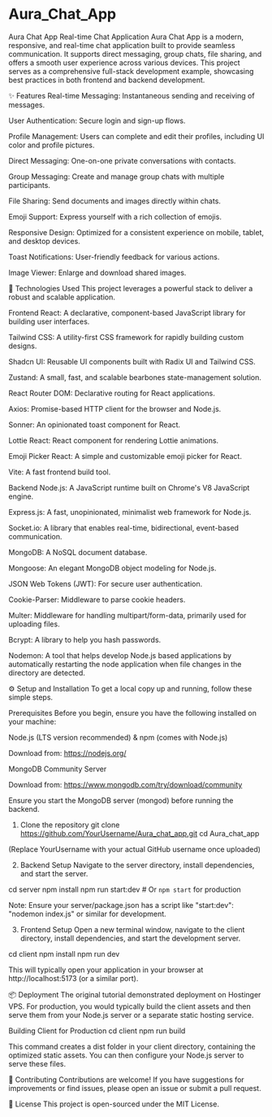 # Aura_Chat_App
Aura Chat App
Real-time Chat Application
Aura Chat App is a modern, responsive, and real-time chat application built to provide seamless communication. It supports direct messaging, group chats, file sharing, and offers a smooth user experience across various devices. This project serves as a comprehensive full-stack development example, showcasing best practices in both frontend and backend development.

✨ Features
Real-time Messaging: Instantaneous sending and receiving of messages.

User Authentication: Secure login and sign-up flows.

Profile Management: Users can complete and edit their profiles, including UI color and profile pictures.

Direct Messaging: One-on-one private conversations with contacts.

Group Messaging: Create and manage group chats with multiple participants.

File Sharing: Send documents and images directly within chats.

Emoji Support: Express yourself with a rich collection of emojis.

Responsive Design: Optimized for a consistent experience on mobile, tablet, and desktop devices.

Toast Notifications: User-friendly feedback for various actions.

Image Viewer: Enlarge and download shared images.

🚀 Technologies Used
This project leverages a powerful stack to deliver a robust and scalable application.

Frontend
React: A declarative, component-based JavaScript library for building user interfaces.

Tailwind CSS: A utility-first CSS framework for rapidly building custom designs.

Shadcn UI: Reusable UI components built with Radix UI and Tailwind CSS.

Zustand: A small, fast, and scalable bearbones state-management solution.

React Router DOM: Declarative routing for React applications.

Axios: Promise-based HTTP client for the browser and Node.js.

Sonner: An opinionated toast component for React.

Lottie React: React component for rendering Lottie animations.

Emoji Picker React: A simple and customizable emoji picker for React.

Vite: A fast frontend build tool.

Backend
Node.js: A JavaScript runtime built on Chrome's V8 JavaScript engine.

Express.js: A fast, unopinionated, minimalist web framework for Node.js.

Socket.io: A library that enables real-time, bidirectional, event-based communication.

MongoDB: A NoSQL document database.

Mongoose: An elegant MongoDB object modeling for Node.js.

JSON Web Tokens (JWT): For secure user authentication.

Cookie-Parser: Middleware to parse cookie headers.

Multer: Middleware for handling multipart/form-data, primarily used for uploading files.

Bcrypt: A library to help you hash passwords.

Nodemon: A tool that helps develop Node.js based applications by automatically restarting the node application when file changes in the directory are detected.

⚙️ Setup and Installation
To get a local copy up and running, follow these simple steps.

Prerequisites
Before you begin, ensure you have the following installed on your machine:

Node.js (LTS version recommended) & npm (comes with Node.js)

Download from: https://nodejs.org/

MongoDB Community Server

Download from: https://www.mongodb.com/try/download/community

Ensure you start the MongoDB server (mongod) before running the backend.

1. Clone the repository
git clone https://github.com/YourUsername/Aura_chat_app.git
cd Aura_chat_app

(Replace YourUsername with your actual GitHub username once uploaded)

2. Backend Setup
Navigate to the server directory, install dependencies, and start the server.

cd server
npm install
npm run start:dev # Or `npm start` for production

Note: Ensure your server/package.json has a script like "start:dev": "nodemon index.js" or similar for development.

3. Frontend Setup
Open a new terminal window, navigate to the client directory, install dependencies, and start the development server.

cd client
npm install
npm run dev

This will typically open your application in your browser at http://localhost:5173 (or a similar port).

📦 Deployment
The original tutorial demonstrated deployment on Hostinger VPS. For production, you would typically build the client assets and then serve them from your Node.js server or a separate static hosting service.

Building Client for Production
cd client
npm run build

This command creates a dist folder in your client directory, containing the optimized static assets. You can then configure your Node.js server to serve these files.



🤝 Contributing
Contributions are welcome! If you have suggestions for improvements or find issues, please open an issue or submit a pull request.

📄 License
This project is open-sourced under the MIT License.
